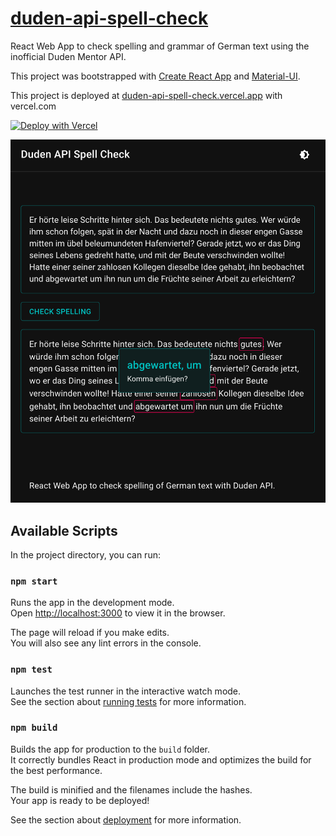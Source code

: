 # [duden-api-spell-check](https://duden-api-spell-check.vercel.app)

React Web App to check spelling and grammar of German text using the inofficial Duden Mentor API.

This project was bootstrapped with [Create React App](https://github.com/facebook/create-react-app) and [Material-UI](https://material-ui.com).

This project is deployed at [duden-api-spell-check.vercel.app](https://duden-api-spell-check.vercel.app "Production Deployment") with vercel.com

[![Deploy with Vercel](https://vercel.com/button)](https://vercel.com/import/git?s=https%3A%2F%2Fgithub.com%2Fjohoop%2Fduden-api-spell-check&c=1)

![Screenshot](/screenshot.png?raw=true)

## Available Scripts

In the project directory, you can run:

### `npm start`

Runs the app in the development mode.\
Open [http://localhost:3000](http://localhost:3000) to view it in the browser.

The page will reload if you make edits.\
You will also see any lint errors in the console.

### `npm test`

Launches the test runner in the interactive watch mode.\
See the section about [running tests](https://facebook.github.io/create-react-app/docs/running-tests) for more information.

### `npm build`

Builds the app for production to the `build` folder.\
It correctly bundles React in production mode and optimizes the build for the best performance.

The build is minified and the filenames include the hashes.\
Your app is ready to be deployed!

See the section about [deployment](https://facebook.github.io/create-react-app/docs/deployment) for more information.
